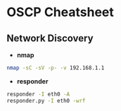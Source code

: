 # OSCP Cheatsheet


## Network Discovery

- **nmap**

```bash
nmap -sC -sV -p- -v 192.168.1.1
```

- **responder**

```bash
responder -I eth0 -A
responder.py -I eth0 -wrf
```



